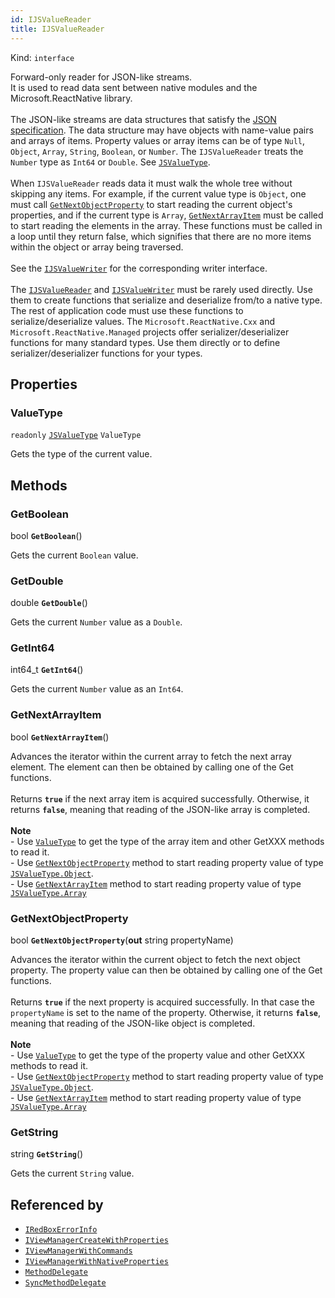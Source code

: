 ```yaml
---
id: IJSValueReader
title: IJSValueReader
---
```


Kind: `interface`



Forward-only reader for JSON-like streams.<br/>It is used to read data sent between native modules and the Microsoft.ReactNative library.<br/><br/>The JSON-like streams are data structures that satisfy the [JSON specification](https://tools.ietf.org/html/rfc8259). The data structure may have objects with name-value pairs and arrays of items. Property values or array items can be of type `Null`, `Object`, `Array`, `String`, `Boolean`, or `Number`. The `IJSValueReader` treats the `Number` type as `Int64` or `Double`. See [`JSValueType`](JSValueType).<br/><br/>When `IJSValueReader` reads data it must walk the whole tree without skipping any items. For example, if the current value type is `Object`, one must call [`GetNextObjectProperty`](#getnextobjectproperty) to start reading the current object's properties, and if the current type is `Array`, [`GetNextArrayItem`](#getnextarrayitem) must be called to start reading the elements in the array. These functions must be called in a loop until they return false, which signifies that there are no more items within the object or array being traversed.<br/><br/>See the [`IJSValueWriter`](IJSValueWriter) for the corresponding writer interface.<br/><br/>The [`IJSValueReader`](IJSValueReader) and [`IJSValueWriter`](IJSValueWriter) must be rarely used directly. Use them to create functions that serialize and deserialize from/to a native type. The rest of application code must use these functions to serialize/deserialize values. The `Microsoft.ReactNative.Cxx` and `Microsoft.ReactNative.Managed` projects offer serializer/deserializer functions for many standard types. Use them directly or to define serializer/deserializer functions for your types.

## Properties
### ValueType
`readonly`  [`JSValueType`](JSValueType) `ValueType`

Gets the type of the current value.



## Methods
### GetBoolean
bool **`GetBoolean`**()

Gets the current `Boolean` value.



### GetDouble
double **`GetDouble`**()

Gets the current `Number` value as a `Double`.



### GetInt64
int64_t **`GetInt64`**()

Gets the current `Number` value as an `Int64`.



### GetNextArrayItem
bool **`GetNextArrayItem`**()

Advances the iterator within the current array to fetch the next array element. The element can then be obtained by calling one of the Get functions.<br/><br/>Returns **`true`** if the next array item is acquired successfully. Otherwise, it returns **`false`**, meaning that reading of the JSON-like array is completed.<br/><br/>**Note**<br/>- Use [`ValueType`](#valuetype) to get the type of the array item and other GetXXX methods to read it.<br/>- Use [`GetNextObjectProperty`](#getnextobjectproperty) method to start reading property value of type [`JSValueType.Object`](JSValueType#object).<br/>- Use [`GetNextArrayItem`](#getnextarrayitem) method to start reading property value of type [`JSValueType.Array`](JSValueType#array)



### GetNextObjectProperty
bool **`GetNextObjectProperty`**(**out** string propertyName)

Advances the iterator within the current object to fetch the next object property. The property value can then be obtained by calling one of the Get functions.<br/><br/>Returns **`true`** if the next property is acquired successfully. In that case the `propertyName` is set to the name of the property. Otherwise, it returns **`false`**, meaning that reading of the JSON-like object is completed.<br/><br/>**Note**<br/>- Use [`ValueType`](#valuetype) to get the type of the property value and other GetXXX methods to read it.<br/>- Use [`GetNextObjectProperty`](#getnextobjectproperty) method to start reading property value of type [`JSValueType.Object`](JSValueType#object).<br/>- Use [`GetNextArrayItem`](#getnextarrayitem) method to start reading property value of type [`JSValueType.Array`](JSValueType#array)



### GetString
string **`GetString`**()

Gets the current `String` value.






## Referenced by
- [`IRedBoxErrorInfo`](IRedBoxErrorInfo)
- [`IViewManagerCreateWithProperties`](IViewManagerCreateWithProperties)
- [`IViewManagerWithCommands`](IViewManagerWithCommands)
- [`IViewManagerWithNativeProperties`](IViewManagerWithNativeProperties)
- [`MethodDelegate`](MethodDelegate)
- [`SyncMethodDelegate`](SyncMethodDelegate)
